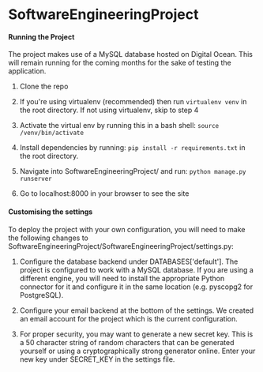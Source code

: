 # SoftwareEngineeringProject

#### Running the Project

The project makes use of a MySQL database hosted on Digital Ocean. This will remain running for the coming months for the sake of testing the application.

1. Clone the repo

2. If you're using virtualenv (recommended) then run  `virtualenv venv` in the root directory. If not using virtualenv, skip to step 4

3. Activate the virtual env by running this in a bash shell: `source /venv/bin/activate`

4. Install dependencies by running: `pip install -r requirements.txt` in the root directory.

5. Navigate into SoftwareEngineeringProject/ and run: `python manage.py runserver`

6. Go to localhost:8000 in your browser to see the site


#### Customising the settings

To deploy the project with your own configuration, you will need to make the following changes to SoftwareEngineeringProject/SoftwareEngineeringProject/settings.py:

1. Configure the database backend under DATABASES['default']. The project is configured to work with a MySQL database. If you are using a different engine, you will need to install the appropriate Python connector for it and configure it in the same location (e.g. pyscopg2 for PostgreSQL).

2. Configure your email backend at the bottom of the settings. We created an email account for the project which is the current configuration.

3. For proper security, you may want to generate a new secret key. This is a 50 character string of random characters that can be generated yourself or using a cryptographically strong generator online. Enter your new key under SECRET_KEY in the settings file.
